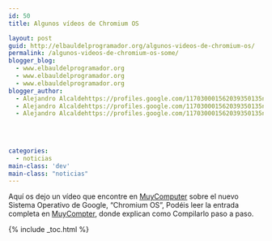```yaml
---
id: 50
title: Algunos vídeos de Chromium OS

layout: post
guid: http://elbauldelprogramador.org/algunos-videos-de-chromium-os/
permalink: /algunos-videos-de-chromium-os-some/
blogger_blog:
  - www.elbauldelprogramador.org
  - www.elbauldelprogramador.org
  - www.elbauldelprogramador.org
blogger_author:
  - Alejandro Alcaldehttps://profiles.google.com/117030001562039350135noreply@blogger.com
  - Alejandro Alcaldehttps://profiles.google.com/117030001562039350135noreply@blogger.com
  - Alejandro Alcaldehttps://profiles.google.com/117030001562039350135noreply@blogger.com

  
  
  
categories:
  - noticias
main-class: 'dev'
main-class: "noticias"
---
```

Aquí os dejo un vídeo que encontre en <a target="_blank" href="http://muycomputer.com">MuyComputer</a> sobre el nuevo Sistema Operativo de Google, &#8220;Chromium OS&#8221;, Podéis leer la entrada completa en <a target="_blank" href="http://muycomputer.com/FrontOffice/ZonaPractica/Especiales/especialDet/_wE9ERk2XxDC9CwBQbNBezwBygxPYfFxNbCG-tgEvKO6_JjEWT_S4A918XbEBXxbE">MuyCompter</a>, donde explican como Compilarlo paso a paso.

<p style="text-align: center;">
</p>

<!--1e5579618aa845d6a21db0f3f72461b8-->



{% include _toc.html %}
